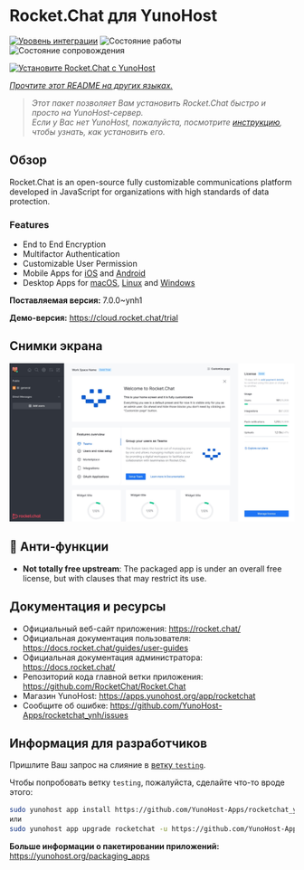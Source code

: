 <!--
Важно: этот README был автоматически сгенерирован <https://github.com/YunoHost/apps/tree/master/tools/readme_generator>
Он НЕ ДОЛЖЕН редактироваться вручную.
-->

# Rocket.Chat для YunoHost

[![Уровень интеграции](https://dash.yunohost.org/integration/rocketchat.svg)](https://ci-apps.yunohost.org/ci/apps/rocketchat/) ![Состояние работы](https://ci-apps.yunohost.org/ci/badges/rocketchat.status.svg) ![Состояние сопровождения](https://ci-apps.yunohost.org/ci/badges/rocketchat.maintain.svg)

[![Установите Rocket.Chat с YunoHost](https://install-app.yunohost.org/install-with-yunohost.svg)](https://install-app.yunohost.org/?app=rocketchat)

*[Прочтите этот README на других языках.](./ALL_README.md)*

> *Этот пакет позволяет Вам установить Rocket.Chat быстро и просто на YunoHost-сервер.*  
> *Если у Вас нет YunoHost, пожалуйста, посмотрите [инструкцию](https://yunohost.org/install), чтобы узнать, как установить его.*

## Обзор

Rocket.Chat is an open-source fully customizable communications platform developed in JavaScript for organizations with high standards of data protection.

### Features

- End to End Encryption
- Multifactor Authentication
- Customizable User Permission
- Mobile Apps for [iOS](https://apps.apple.com/app/rocket-chat/id1148741252) and [Android](https://play.google.com/store/apps/details?id=chat.rocket.android)
- Desktop Apps for [macOS](https://apps.apple.com/br/app/rocket-chat/id1086818840), [Linux](https://snapcraft.io/rocketchat-desktop) and [Windows](https://releases.rocket.chat/desktop/latest/download)

**Поставляемая версия:** 7.0.0~ynh1

**Демо-версия:** <https://cloud.rocket.chat/trial>

## Снимки экрана

![Снимок экрана Rocket.Chat](./doc/screenshots/screenshot.jpg)

## :red_circle: Анти-функции

- **Not totally free upstream**: The packaged app is under an overall free license, but with clauses that may restrict its use.

## Документация и ресурсы

- Официальный веб-сайт приложения: <https://rocket.chat/>
- Официальная документация пользователя: <https://docs.rocket.chat/guides/user-guides>
- Официальная документация администратора: <https://docs.rocket.chat/>
- Репозиторий кода главной ветки приложения: <https://github.com/RocketChat/Rocket.Chat>
- Магазин YunoHost: <https://apps.yunohost.org/app/rocketchat>
- Сообщите об ошибке: <https://github.com/YunoHost-Apps/rocketchat_ynh/issues>

## Информация для разработчиков

Пришлите Ваш запрос на слияние в [ветку `testing`](https://github.com/YunoHost-Apps/rocketchat_ynh/tree/testing).

Чтобы попробовать ветку `testing`, пожалуйста, сделайте что-то вроде этого:

```bash
sudo yunohost app install https://github.com/YunoHost-Apps/rocketchat_ynh/tree/testing --debug
или
sudo yunohost app upgrade rocketchat -u https://github.com/YunoHost-Apps/rocketchat_ynh/tree/testing --debug
```

**Больше информации о пакетировании приложений:** <https://yunohost.org/packaging_apps>
